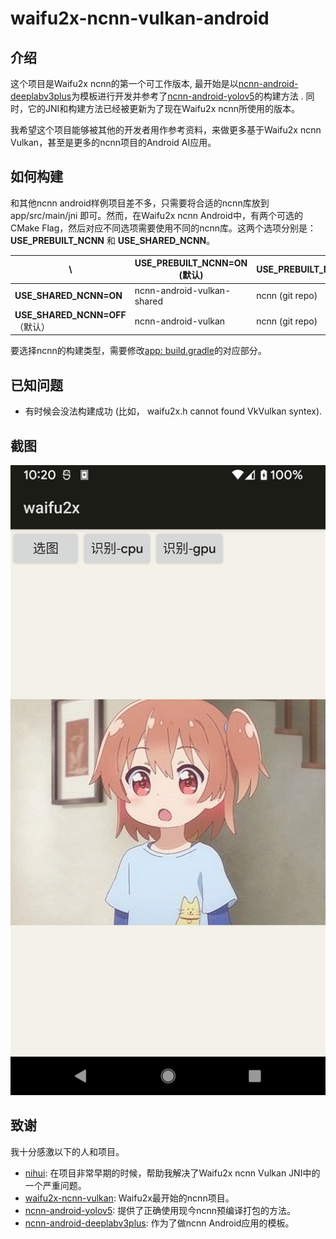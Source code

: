 # waifu2x-ncnn-vulkan-android

## 介绍

这个项目是Waifu2x ncnn的第一个可工作版本,
最开始是以[ncnn-android-deeplabv3plus](https://github.com/runrunrun1994/ncnn-android-deeplabv3plus)为模板进行开发并参考了[ncnn-android-yolov5](https://github.com/nihui/ncnn-android-yolov5)的构建方法
. 同时，它的JNI和构建方法已经被更新为了现在Waifu2x ncnn所使用的版本。

我希望这个项目能够被其他的开发者用作参考资料，来做更多基于Waifu2x ncnn Vulkan，甚至是更多的ncnn项目的Android AI应用。

## 如何构建

和其他ncnn android样例项目差不多，只需要将合适的ncnn库放到 app/src/main/jni 即可。然而，在Waifu2x ncnn Android中，有两个可选的CMake
Flag，然后对应不同选项需要使用不同的ncnn库。这两个选项分别是： **USE_PREBUILT_NCNN** 和 **USE_SHARED_NCNN**。

| \ |USE_PREBUILT_NCNN=ON (默认)|USE_PREBUILT_NCNN=OFF|
|---|---|---|
|**USE_SHARED_NCNN=ON**|ncnn-android-vulkan-shared|ncnn (git repo)|
|**USE_SHARED_NCNN=OFF** （默认）|ncnn-android-vulkan|ncnn (git repo)|

要选择ncnn的构建类型，需要修改[app: build.gradle](app/build.gradle)的对应部分。

## 已知问题

- 有时候会没法构建成功 (比如， waifu2x.h cannot found VkVulkan syntex).

## 截图

![img](img/screenshot.png)

## 致谢

我十分感激以下的人和项目。

- [nihui](https://github.com/nihui): 在项目非常早期的时候，帮助我解决了Waifu2x ncnn Vulkan JNI中的一个严重问题。
- [waifu2x-ncnn-vulkan](https://github.com/nihui/waifu2x-ncnn-vulkan): Waifu2x最开始的ncnn项目。
- [ncnn-android-yolov5](https://github.com/nihui/ncnn-android-yolov5): 提供了正确使用现今ncnn预编译打包的方法。
- [ncnn-android-deeplabv3plus](https://github.com/runrunrun1994/ncnn-android-deeplabv3plus):
  作为了做ncnn Android应用的模板。